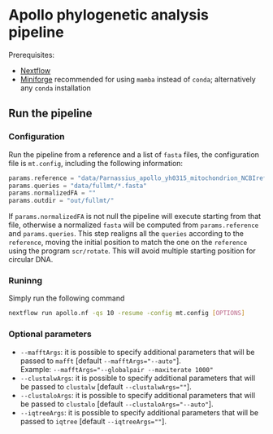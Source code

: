 # Apollo phylogenetic analysis pipeline

Prerequisites:
- [Nextflow](https://www.nextflow.io/)
- [Miniforge](https://github.com/conda-forge/miniforge) recommended for using `mamba` instead of `conda`; alternatively any `conda` installation

## Run the pipeline

### Configuration
Run the pipeline from a reference and a list of `fasta` files, the configuration file is
`mt.config`, including the following information:

```groovy
params.reference = "data/Parnassius_apollo_yh0315_mitochondrion_NCBIreference.fasta"
params.queries = "data/fullmt/*.fasta"
params.normalizedFA = ""
params.outdir = "out/fullmt/"
```

If `params.normalizedFA` is not null the pipeline will execute starting from that file, 
otherwise a normalized `fasta` will be computed from `params.reference` and `params.queries`.
This step realigns all the `queries` according to the `reference`, moving the initial position
to match the one on the `reference` using the program `scr/rotate`. 
This will avoid multiple starting position for circular DNA.

### Runinng
Simply run the following command

```bash
nextflow run apollo.nf -qs 10 -resume -config mt.config [OPTIONS]
```

### Optional parameters

- `--mafftArgs`: it is possible to specify additional parameters that will be passed to `mafft` \[default `--mafftArgs="--auto"`\].
        <br>Example: `--mafftArgs="--globalpair --maxiterate 1000"` 
- `--clustalwArgs`: it is possible to specify additional parameters that will be passed to `clustalw` \[default `--clustalwArgs=""`\].
- `--clustaloArgs`: it is possible to specify additional parameters that will be passed to `clustalo` \[default `--clustaloArgs="--auto"`\].
- `--iqtreeArgs`: it is possible to specify additional parameters that will be passed to `iqtree` \[default `--iqtreeArgs=""`\].